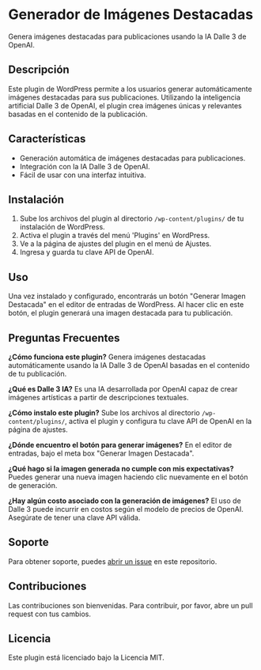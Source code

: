 # Generador de Imágenes Destacadas 

Genera imágenes destacadas para publicaciones usando la IA Dalle 3 de OpenAI.

## Descripción

Este plugin de WordPress permite a los usuarios generar automáticamente imágenes destacadas para sus publicaciones. Utilizando la inteligencia artificial Dalle 3 de OpenAI, el plugin crea imágenes únicas y relevantes basadas en el contenido de la publicación.

## Características

- Generación automática de imágenes destacadas para publicaciones.
- Integración con la IA Dalle 3 de OpenAI.
- Fácil de usar con una interfaz intuitiva.

## Instalación

1. Sube los archivos del plugin al directorio `/wp-content/plugins/` de tu instalación de WordPress.
2. Activa el plugin a través del menú 'Plugins' en WordPress.
3. Ve a la página de ajustes del plugin en el menú de Ajustes.
4. Ingresa y guarda tu clave API de OpenAI.

## Uso

Una vez instalado y configurado, encontrarás un botón "Generar Imagen Destacada" en el editor de entradas de WordPress. Al hacer clic en este botón, el plugin generará una imagen destacada para tu publicación.

## Preguntas Frecuentes

**¿Cómo funciona este plugin?**
Genera imágenes destacadas automáticamente usando la IA Dalle 3 de OpenAI basadas en el contenido de tu publicación.

**¿Qué es Dalle 3 IA?**
Es una IA desarrollada por OpenAI capaz de crear imágenes artísticas a partir de descripciones textuales.

**¿Cómo instalo este plugin?**
Sube los archivos al directorio `/wp-content/plugins/`, activa el plugin y configura tu clave API de OpenAI en la página de ajustes.

**¿Dónde encuentro el botón para generar imágenes?**
En el editor de entradas, bajo el meta box "Generar Imagen Destacada".

**¿Qué hago si la imagen generada no cumple con mis expectativas?**
Puedes generar una nueva imagen haciendo clic nuevamente en el botón de generación.

**¿Hay algún costo asociado con la generación de imágenes?**
El uso de Dalle 3 puede incurrir en costos según el modelo de precios de OpenAI. Asegúrate de tener una clave API válida.

## Soporte

Para obtener soporte, puedes [abrir un issue](https://github.com/MauricioPerera/rckflr-generador-imagenes-destacadas/issues
) en este repositorio.

## Contribuciones

Las contribuciones son bienvenidas. Para contribuir, por favor, abre un pull request con tus cambios.

## Licencia

Este plugin está licenciado bajo la Licencia MIT.
